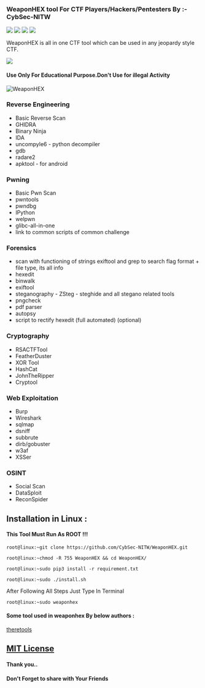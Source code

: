 ### WeaponHEX tool For CTF Players/Hackers/Pentesters By :- CybSec-NITW
![](https://img.shields.io/github/license/CybSec-NITW/WeaponHEX)
![](https://img.shields.io/github/issues/CybSec-NITW/WeaponHEX)
![](https://img.shields.io/badge/Python-3-blue)
![](https://img.shields.io/github/stars/CybSec-NITW/WeaponHEX)

WeaponHEX is all in one CTF tool which can be used in any jeopardy style CTF.


<img src ="https://img.shields.io/badge/Important-notice-red" />
<h4>Use Only For Educational Purpose.Don't Use for illegal Activity</h4>

![WeaponHEX](https://imgur.com/mHjdokH.png)

### Reverse Engineering
- Basic Reverse Scan 
- GHIDRA
- Binary Ninja
- IDA
- uncompyle6 - python decompiler
- gdb
- radare2
- apktool - for android
### Pwning
- Basic Pwn Scan
- pwntools
- pwndbg
- IPython
- welpwn
- glibc-all-in-one
- link to common scripts of common challenge
### Forensics
- scan with functioning of strings exiftool and grep to search flag format + file type, its all info
- hexedit
- binwalk
- exiftool
- steganography
      - ZSteg
      - steghide and all stegano related tools
- pngcheck
- pdf parser
- autopsy
- script to rectify hexedit (full automated) (optional)
### Cryptography
- RSACTFTool
- FeatherDuster
- XOR Tool
- HashCat
- JohnTheRipper
- Cryptool
### Web Exploitation 
- Burp
- Wireshark
- sqlmap
- dsniff
- subbrute
- dirb/gobuster
- w3af
- XSSer
### OSINT
- Social Scan 
- DataSploit
- ReconSpider

## Installation in Linux :

#### This Tool Must Run As ROOT !!!

    
    root@linux:~git clone https://github.com/CybSec-NITW/WeaponHEX.git
    
    root@linux:~chmod -R 755 WeaponHEX && cd WeaponHEX/
    
    root@linux:~sudo pip3 install -r requirement.txt
    
    root@linux:~sudo ./install.sh
    

 After Following All Steps Just Type In Terminal 
 
    
    root@linux:~sudo weaponhex
    

#### Some tool used in weaponhex By below authors :
[theretools](https://github.com/therelinks)

## [MIT License](https://raw.githubusercontent.com/CybSec-NITW/WeaponHEX/master/LICENSE)

#### Thank you..
#### Don't Forget to share with Your Friends 
